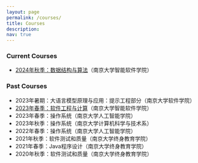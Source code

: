 ```yaml
---
layout: page
permalink: /courses/
title: Courses
description: 
nav: true
---
```


### Current Courses
- [2024年秋季：数据结构与算法](/courses/2024Fall-DS)（南京大学智能软件学院）

### Past Courses
- 2023年暑期：大语言模型原理与应用：提示工程部分（南京大学软件学院）
- [2023年春季：软件工程与计算](/courses/2023Spring-SE1)（南京大学智能软件学院）
- 2023年春季：操作系统（南京大学人工智能学院）
- 2023年秋季：操作系统（南京大学计算机科学与技术系）
- 2022年春季：操作系统（南京大学人工智能学院）
- 2021年秋季：软件测试和质量（南京大学终身教育学院）
- 2021年春季：Java程序设计（南京大学终身教育学院）
- 2020年秋季：软件测试和质量（南京大学终身教育学院）
